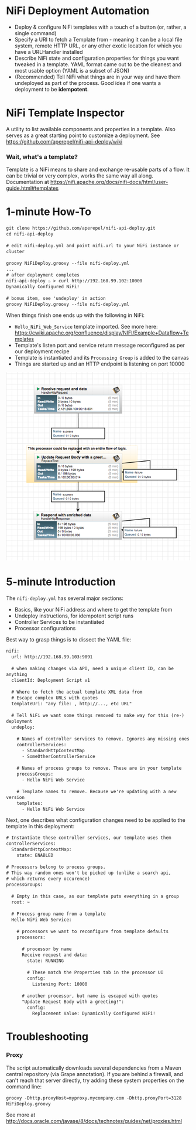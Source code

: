 
# NiFi Deployment Automation

 - Deploy & configure NiFi templates with a touch of a button (or, rather, a single command)
 - Specify a URI to fetch a Template from - meaning it can be a local file system, remote HTTP URL, or any other exotic location for which you have a URLHandler installed
 - Describe NiFi state and configuration properties for things you want tweaked in a template. YAML format came out to be the cleanest and most usable option (YAML is a subset of JSON)
 - (Recommended) Tell NiFi what things are in your way and have them undeployed as part of the process. Good idea if one wants a deployment to be **idempotent**.

# NiFi Template Inspector

A utility to list available components and properties in a template. Also serves as a great starting point to customize a deployment. See https://github.com/aperepel/nifi-api-deploy/wiki

### Wait, what's a template?
Template is a NiFi means to share and exchange re-usable parts of a flow. It can be trivial or very complex, works the same way all along. Documentation at https://nifi.apache.org/docs/nifi-docs/html/user-guide.html#templates

# 1-minute How-To
```
git clone https://github.com/aperepel/nifi-api-deploy.git
cd nifi-api-deploy

# edit nifi-deploy.yml and point nifi.url to your NiFi instance or cluster

groovy NiFiDeploy.groovy --file nifi-deploy.yml
...
# after deployment completes
nifi-api-deploy ♨ > curl http://192.168.99.102:10000
Dynamically Configured NiFi!

# bonus item, see 'undeploy' in action
groovy NiFiDeploy.groovy --file nifi-deploy.yml
```



When things finish one ends up with the following in NiFi:

 - `Hello_NiFi_Web_Service` template imported. See more here: https://cwiki.apache.org/confluence/display/NIFI/Example+Dataflow+Templates
 - Template's listen port and service return message reconfigured as per our deployment recipe
 - Template is instantiated and its  `Processing Group` is added to the canvas
 - Things are started up and an HTTP endpoint is listening on port 10000

![Image of the Template Running](/assets/HelloNiFi_screenshot.png)

# 5-minute Introduction

The `nifi-deploy.yml` has several major sections:

 - Basics, like your NiFi address and where to get the template from
 - Undeploy instructions, for idempotent script runs
 - Controller Services to be instantiated
 - Processor configurations

Best way to grasp things is to dissect the YAML file:
```
nifi:
  url: http://192.168.99.103:9091

  # when making changes via API, need a unique client ID, can be anything
  clientId: Deployment Script v1

  # Where to fetch the actual template XML data from
  # Escape complex URLs with quotes
  templateUri: "any file: , http://..., etc URL"

  # Tell NiFi we want some things removed to make way for this (re-) deployment
  undeploy:

    # Names of controller services to remove. Ignores any missing ones
    controllerServices:
      - StandardHttpContextMap
      - SomeOtherControllerService

    # Names of process groups to remove. These are in your template
    processGroups:
      - Hello NiFi Web Service

    # Template names to remove. Because we're updating with a new version
    templates:
      - Hello NiFi Web Service
```


Next, one describes what configuration changes need to be applied to the template in this deployment:
```
# Instantiate these controller services, our template uses them
controllerServices:
  StandardHttpContextMap:
    state: ENABLED

# Processors belong to process groups.
# This way random ones won't be picked up (unlike a search api,
# which returns every occurence)
processGroups:

  # Empty in this case, as our template puts everything in a group
  root: ~

  # Process group name from a template
  Hello NiFi Web Service:

    # processors we want to reconfigure from template defaults
    processors:

      # processor by name
      Receive request and data:
        state: RUNNING

        # These match the Properties tab in the processor UI
        config:
          Listening Port: 10000

      # another processor, but name is escaped with quotes
      "Update Request Body with a greeting!":
        config:
          Replacement Value: Dynamically Configured NiFi!

```

# Troubleshooting
### Proxy
The script automatically downloads several dependencies from a Maven central repository (via Grape annotation). If you are behind a firewall, and can't reach that server directly, try adding these system properties on the command line:
```
groovy -Dhttp.proxyHost=myproxy.mycompany.com -Dhttp.proxyPort=3128 NiFiDeploy.groovy
```
See more at http://docs.oracle.com/javase/8/docs/technotes/guides/net/proxies.html
